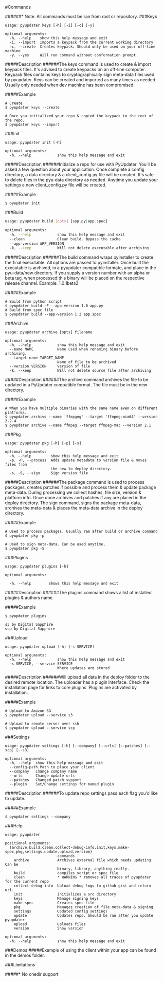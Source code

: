 #Commands

######* Note: All commands must be ran from root or repository.
###Keys
```
usage: pyupdater keys [-h] [-i] [-c] [-y]

optional arguments:
  -h, --help    show this help message and exit
  -i, --import  Imports a keypack from the current working directory
  -c, --create  Creates keypack. Should only be used on your off-line machine
  -y, --yes     Will run command without conformation prompt
```

#####Description
######The keys command is used to create & import keypack files. It's advised to create keypacks on an off-line computer. Keypack files contains keys to cryptographically sign meta-data files used by pyupdater. Keys can be created and imported as many times as needed. Usually only needed when dev machine has been compromised.

#####Example
```
# Create
$ pyupdater keys --create

# Once you initialized your repo & copied the keypack to the root of the repo.
$ pyupdater keys --import
```

###Init
```
usage: pyupdater init [-h]

optional arguments:
  -h, --help            show this help message and exit
```

#####Description
######Initialize a repo for use with PyUpdater. You'll be asked a few question about your application. Once complete a config directory, a data directory & a client_config.py file will be created. It's safe to delete files in the pyu-data directory as needed. Anytime you update your settings a new client_config.py file will be created.

#####Example
```
$ pyupdater init
```


###Build
```bash
usage: pyupdater build [opts] [app.py|app.spec]

optional arguments:
  -h, --help            show this help message and exit
  --clean               Clean build. Bypass the cache
  --app-version APP_VERSION
  -k, --keep            Will not delete executable after archiving
```

#####Description
######The build command wraps pyinstaller to create the final executable. All options are passed to pyinstaller. Once built the executable is archived, in a pyupdater compatible formate, and place in the pyu-data/new directory. If you supply a version number with an alpha or beta tag, when processed this binary will be placed on the respective release channel. Example: 1.0.1beta2

#####Example
```
# Build from python script
$ pyupdater build -F --app-version 1.0 app.py
# Build from spec file
$ pyupdater build --app-version 1.2 app.spec
```


###Archive
```
usage: pyupdater archive [opts] filename

optional arguments:
  -h, --help            show this help message and exit
  --name NAME           Name used when renaming binary before archiving.
  --target-name TARGET_NAME
                        Name of file to be archived
  --version VERSION     Version of file
  -k, --keep            Will not delete source file after archiving
```

#####Description
######The archive command archives the file to be updated in a PyUpdater compatible format. The file must be in the new directory.

#####Example
```
# When you have multiple binaries with the same name even on different platforms.
$ pyupdater archive --name 'ffmpgeg' --target 'ffmpeg-nix64' --version 2.2.4
$ pyupdater archive --name ffmpeg --target ffmpeg-mac --version 2.1
```

###Pkg
```
usage: pyupdater pkg [-h] [-p] [-s]

optional arguments:
  -h, --help         show this help message and exit
  -p, -P, --process  Adds update metadata to version file & moves files from
                     the new to deploy directory.
  -s, -S, --sign     Sign version file
```

#####Description
######The package command is used to process packages, creates patches if possible and process them & update package meta-data. During processing we collect hashes, file size, version & platform info. Once done archives and patches if any are placed in the deploy directory. The sign command, signs the package meta-data, archives the meta-data & places the meta-data archive in the deploy directory.

#####Example
```
# Used to process packages. Usually ran after build or archive command
$ pyupdater pkg -p

# Used to sign meta-data. Can be used anytime.
$ pyupdater pkg -S
```

###Plugins
```
usage: pyupdater plugins [-h]

optional arguments:

  -h, --help        shows this help message and exit
```

#####Description
######The plugins command shows a list of installed plugins & authors name.

#####Example
```
$ pyupdater plugins

s3 by Digital Sapphire
scp by Digital Sapphire

```

###Upload
```
usage: pyupdater upload [-h] [-s SERVICE]

optional arguments:
  -h, --help            show this help message and exit
  -s SERVICE, --service SERVICE
                        Where updates are stored
```

#####Description
######Will upload all data in the deploy folder to the desired remote location. The uploader has a plugin interface. Check the installation page for links to core plugins. Plugins are activated by installation.

#####Example
```
# Upload to Amazon S3
$ pyupdater upload --service s3

# Upload to remote server over ssh
$ pyupdater upload --service scp
```

###Settings
```
usage: pyupdater settings [-h] [--company] [--urls] [--patches] [--scp] [--s3]

optional arguments:
  -h, --help  show this help message and exit
  --config-path Path to place your client
  --company   Change company name
  --urls      Change update urls
  --patches   Changed patch support
  --plugin    Set/Change settings for named plugin
```

#####Description
######To update repo settings pass each flag you'd like to update.

#####Example
```
$ pyupdater settings --company
```

###Help
```
usage: pyupdater

positional arguments:
  {archive,build,clean,collect-debug-info,init,keys,make-spec,pkg,settings,update,upload,version}
                        commands
    archive             Archives external file which needs updating. Can be
                        binary, library, anything really.
    build               compiles script or spec file
    clean               * WARNING * removes all traces of pyupdater for the current repo
    collect-debug-info  Upload debug logs to github gist and return url.
    init                initializes a src directory
    keys                Manage signing keys
    make-spec           Creates spec file
    pkg                 Manages creation of file meta-data & signing
    settings            Updated config settings
    update              Updates repo. Should be ran after you update pyupdater
    upload              Uploads files
    version             Show version

optional arguments:
  -h, --help            show this help message and exit
```


###Demos
#####Example of using the client within your app can be found in the demos folder.

###Limitations

#####* No onedir support